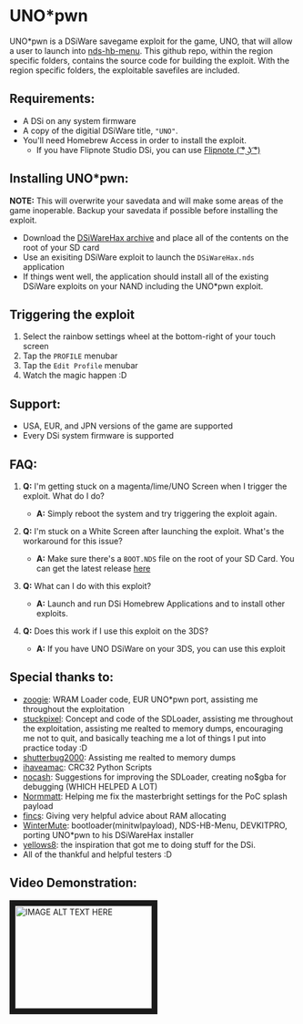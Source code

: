 # UNO*pwn
UNO*pwn is a DSiWare savegame exploit for the game, UNO, that will allow a user to launch into [nds-hb-menu](https://github.com/devkitPro/nds-hb-menu). This github repo, within the region specific folders, contains the source code for building the exploit. With the region specific folders, the exploitable savefiles are included. 

###
###
## Requirements:
* A DSi on any system firmware
* A copy of the digitial DSiWare title, `"UNO"`.
* You'll need Homebrew Access in order to install the exploit.
	- If you have Flipnote Studio DSi, you can use [Flipnote ( ͡° ͜ʖ ͡°)](https://davejmurphy.com/%CD%A1-%CD%9C%CA%96-%CD%A1/)
###
###

## Installing UNO*pwn:
__NOTE:__ This will overwrite your savedata and will make some areas of the game inoperable. Backup your savedata if possible before installing the exploit.
* Download the [DSiWareHax archive]() and place all of the contents on the root of your SD card
* Use an exisiting DSiWare exploit to launch the `DSiWareHax.nds` application
* If things went well, the application should install all of the existing DSiWare exploits on your NAND including the UNO*pwn exploit.

## Triggering the exploit
1. Select the rainbow settings wheel at the bottom-right of your touch screen
2. Tap the `PROFILE` menubar 
3. Tap the `Edit Profile` menubar
4. Watch the magic happen :D
###
###
## Support:
* USA, EUR, and JPN versions of the game are supported
* Every DSi system firmware is supported
###
###
## FAQ:
1. __Q:__ I'm getting stuck on a magenta/lime/UNO Screen when I trigger the exploit. What do I do?
	- __A:__ Simply reboot the system and try triggering the exploit again.
	
2. __Q:__ I'm stuck on a White Screen after launching the exploit. What's the workaround for this issue?
	- __A:__ Make sure there's a `BOOT.NDS` file on the root of your SD Card. You can get the latest release [here](https://github.com/devkitPro/nds-hb-menu/releases/)

3. __Q:__ What can I do with this exploit?
	- __A:__ Launch and run DSi Homebrew Applications and to install other exploits.

4. __Q:__ Does this work if I use this exploit on the 3DS?
	- __A:__ If you have UNO DSiWare on your 3DS, you can use this exploit


## Special thanks to:
* [zoogie](https://github.com/zoogie): WRAM Loader code, EUR UNO*pwn port, assisting me throughout the exploitation
* [stuckpixel](https://github.com/pixel-stuck): Concept and code of the SDLoader, assisting me throughout the exploitation, assisting me realted to memory dumps, encouraging me not to quit, and basically teaching me a lot of things I put into practice today :D
* [shutterbug2000](https://github.com/shutterbug2000): Assisting me realted to memory dumps
* [ihaveamac](https://github.com/ihaveamac): CRC32 Python Scripts
* [nocash](https://problemkaputt.de/gba.htm): Suggestions for improving the SDLoader, creating no$gba for debugging (WHICH HELPED A LOT)
* [Normmatt](https://github.com/Normmatt): Helping me fix the masterbright settings for the PoC splash payload
* [fincs](https://github.com/finc): Giving very helpful advice about RAM allocating
* [WinterMute](https://github.com/WinterMute): bootloader(minitwlpayload), NDS-HB-Menu, DEVKITPRO, porting UNO*pwn to his DSiWareHax installer
* [yellows8](https://github.com/yellows8): the inspiration that got me to doing stuff for the DSi.
* All of the thankful and helpful testers :D
###
## Video Demonstration:
<a href="http://www.youtube.com/watch?feature=player_embedded&v=XN4YDSVuPwQ
" target="_blank"><img src="http://img.youtube.com/vi/XN4YDSVuPwQ/0.jpg" 
alt="IMAGE ALT TEXT HERE" width="240" height="180" border="10" /></a>
